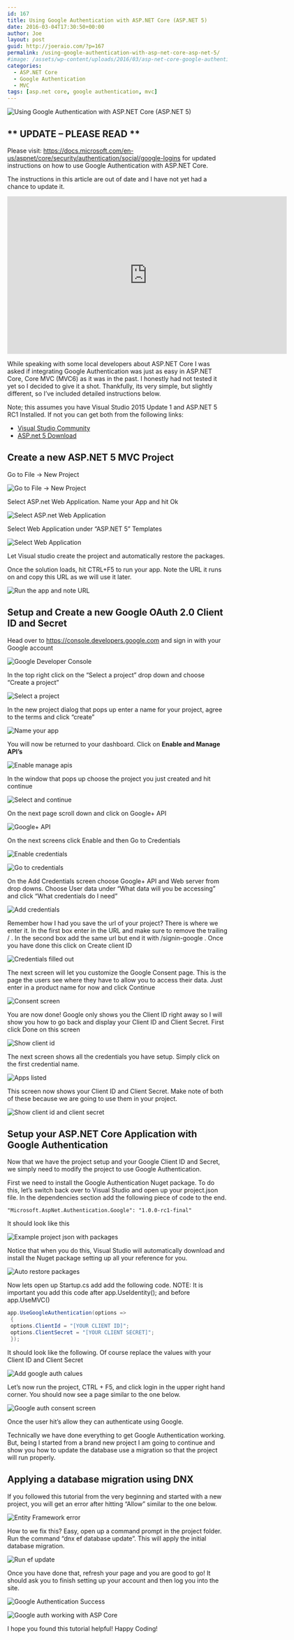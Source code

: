 ```yaml
---
id: 167
title: Using Google Authentication with ASP.NET Core (ASP.NET 5)
date: 2016-03-04T17:30:50+00:00
author: Joe
layout: post
guid: http://joeraio.com/?p=167
permalink: /using-google-authentication-with-asp-net-core-asp-net-5/
#image: /assets/wp-content/uploads/2016/03/asp-net-core-google-authentication-mvc-ef.png
categories:
  - ASP.NET Core
  - Google Authentication
  - MVC
tags: [asp.net core, google authentication, mvc]
---
```

![Using Google Authentication with ASP.NET Core (ASP.NET 5)](/assets/wp-content/uploads/2016/03/asp-net-core-google-authentication-mvc-ef.png)

## **\*\* UPDATE &#8211; PLEASE READ \*\***

Please visit: <https://docs.microsoft.com/en-us/aspnet/core/security/authentication/social/google-logins> for updated instructions on how to use Google Authentication with ASP.NET Core.

The instructions in this article are out of date and I have not yet had a chance to update it.

<iframe src="https://channel9.msdn.com/Blogs/raw-tech/Google-Authentication-with-ASPNET-Core-ASPNET-5/player" width="640" height="360" allowFullScreen frameBorder="0"></iframe>

While speaking with some local developers about ASP.NET Core I was asked if integrating Google Authentication was just as easy in ASP.NET Core, Core MVC (MVC6) as it was in the past. I honestly had not tested it yet so I decided to give it a shot. Thankfully, its very simple, but slightly different, so I&#8217;ve included detailed instructions below.

Note; this assumes you have Visual Studio 2015 Update 1 and ASP.NET 5 RC1 Installed. If not you can get both from the following links:

* [Visual Studio Community](https://www.visualstudio.com/)
* [ASP.net 5 Download](https://get.asp.net/)

## Create a new ASP.NET 5 MVC Project

Go to File -> New Project

![Go to File -> New Project](/assets/wp-content/uploads/2016/03/1-vs-2015-new-project.png)

Select ASP.net Web Application. Name your App and hit Ok

![Select ASP.net Web Application](/assets/wp-content/uploads/2016/03/2-Web-Application-Name.png)

Select Web Application under &#8220;ASP.NET 5&#8221; Templates

![Select Web Application](/assets/wp-content/uploads/2016/03/3-select-asp-net-5-web-application.png)

Let Visual studio create the project and automatically restore the packages.

Once the solution loads, hit CTRL+F5 to run your app. Note the URL it runs on and copy this URL as we will use it later.

![Run the app and note URL](/assets/wp-content/uploads/2016/03/4-run-project-to-get-url.png)

## Setup and Create a new Google OAuth 2.0 Client ID and Secret

Head over to <https://console.developers.google.com> and sign in with your Google account

![Google Developer Console](/assets/wp-content/uploads/2016/03/05-google-developer-console-home.png)

In the top right click on the &#8220;Select a project&#8221; drop down and choose &#8220;Create a project&#8221;

![Select a project](/assets/wp-content/uploads/2016/03/06-google-developer-console-create-project.png)

In the new project dialog that pops up enter a name for your project, agree to the terms and click &#8220;create&#8221;

![Name your app](/assets/wp-content/uploads/2016/03/07-google-developer-console-name-app.png)

You will now be returned to your dashboard. Click on **Enable and Manage API&#8217;s**

![Enable manage apis](/assets/wp-content/uploads/2016/03/08-enable-manage-apis.png)

In the window that pops up choose the project you just created and hit continue

![Select and continue](/assets/wp-content/uploads/2016/03/09-google-select-project.png)

On the next page scroll down and click on Google+ API

![Google+ API](/assets/wp-content/uploads/2016/03/10-select-google-plus-api.png)

On the next screens click Enable and then Go to Credentials

![Enable credentials](/assets/wp-content/uploads/2016/03/11-select-enable.png)

![Go to credentials](/assets/wp-content/uploads/2016/03/12-goto-credentials.png)

On the Add Credentials screen choose Google+ API and Web server from drop downs. Choose User data under &#8220;What data will you be accessing&#8221; and click &#8220;What credentials do I need&#8221;

![Add credentials](/assets/wp-content/uploads/2016/03/13-add-credentials.png)

Remember how I had you save the url of your project? There is where we enter it. In the first box enter in the URL and make sure to remove the trailing / . In the second box add the same url but end it with /signin-google . Once you have done this click on Create client ID

![Credentials filled out](/assets/wp-content/uploads/2016/03/14-add-credentials-filled-out.png)

The next screen will let you customize the Google Consent page. This is the page the users see where they have to allow you to access their data. Just enter in a product name for now and click Continue

![Consent screen](/assets/wp-content/uploads/2016/03/15-consent-screen.png)

You are now done! Google only shows you the Client ID right away so I will show you how to go back and display your Client ID and Client Secret. First click Done on this screen

![Show client id](/assets/wp-content/uploads/2016/03/16-done-shows-clientid.png)

The next screen shows all the credentials you have setup. Simply click on the first credential name.

![Apps listed](/assets/wp-content/uploads/2016/03/17-apps-listed.png)

This screen now shows your Client ID and Client Secret. Make note of both of these because we are going to use them in your project.

![Show client id and client secret](/assets/wp-content/uploads/2016/03/18-google-dev-console-shows-clientid-clientsecret.png)

## Setup your ASP.NET Core Application with Google Authentication

Now that we have the project setup and your Google Client ID and Secret, we simply need to modify the project to use Google Authentication.

First we need to install the Google Authentication Nuget package. To do this, let&#8217;s switch back over to Visual Studio and open up your project.json file. In the dependencies section add the following piece of code to the end.

```
"Microsoft.AspNet.Authentication.Google": "1.0.0-rc1-final"
```

It should look like this

![Example project json with packages](/assets/wp-content/uploads/2016/03/19-add-google-authentication-package-project-json.png)

Notice that when you do this, Visual Studio will automatically download and install the Nuget package setting up all your reference for you.

![Auto restore packages](/assets/wp-content/uploads/2016/03/20-nuget-auto-restores-package.png)

Now lets open up Startup.cs add add the following code. NOTE: It is important you add this code after app.UseIdentity(); and before app.UseMVC()

```c#
app.UseGoogleAuthentication(options =>
 {
 options.ClientId = "[YOUR CLIENT ID]";
 options.ClientSecret = "[YOUR CLIENT SECRET]";
 });
```

It should look like the following. Of course replace the values with your Client ID and Client Secret

![Add google auth calues](/assets/wp-content/uploads/2016/03/21-edit-startup-add-google-auth.png)

Let&#8217;s now run the project, CTRL + F5, and click login in the upper right hand corner. You should now see a page similar to the one below.

![Google auth consent screen](/assets/wp-content/uploads/2016/03/23-google-auth-consent-screen.png)

Once the user hit&#8217;s allow they can authenticate using Google.

Technically we have done everything to get Google Authentication working. But, being I started from a brand new project I am going to continue and show you how to update the database use a migration so that the project will run properly.

## Applying a database migration using DNX

If you followed this tutorial from the very beginning and started with a new project, you will get an error after hitting &#8220;Allow&#8221; similar to the one below.

![Entity Framework error](/assets/wp-content/uploads/2016/03/24-ef-error.png)

How to we fix this? Easy, open up a command prompt in the project folder. Run the command &#8220;dnx ef database update&#8221;. This will apply the initial database migration.

![Run ef update](/assets/wp-content/uploads/2016/03/26-dnx-ef-update.png)

Once you have done that, refresh your page and you are good to go! It should ask you to finish setting up your account and then log you into the site.

![Google Authentication Success](/assets/wp-content/uploads/2016/03/27-authentication-success.png)

![Google auth working with ASP Core](/assets/wp-content/uploads/2016/03/28-success-google-auth-works-asp-core.png)

I hope you found this tutorial helpful! Happy Coding!